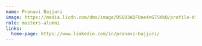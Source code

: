 ```yaml
---
name: Pranavi Bajjuri
image: https://media.licdn.com/dms/image/D5603AQFUne4nG7SKbQ/profile-displayphoto-shrink_400_400/0/1680912246397?e=1715817600&v=beta&t=2cuRKdui77X9MTFJJVnbVJq-9H8fBLxwRbmf4r8wSOQ
role: masters-alumni
links:
  home-page: https://www.linkedin.com/in/pranavi-bajjuri/
---
```

